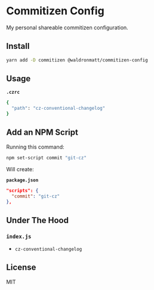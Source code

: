 # Commitizen Config

My personal shareable commitizen configuration.

## Install

```bash
yarn add -D commitizen @waldronmatt/commitizen-config
```

## Usage

**`.czrc`**

```bash
{
  "path": "cz-conventional-changelog"
}
```

## Add an NPM Script

Running this command:

```bash
npm set-script commit "git-cz"
```

Will create:

**`package.json`**

```json
"scripts": {
  "commit": "git-cz"
},
```

## Under The Hood

### `index.js`

- `cz-conventional-changelog`

## License

MIT
